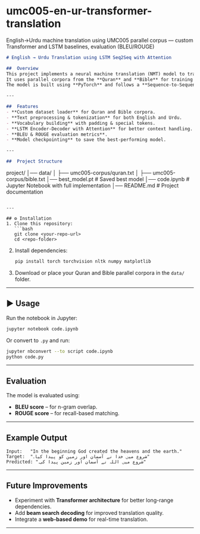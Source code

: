 # umc005-en-ur-transformer-translation
English→Urdu machine translation using UMC005 parallel corpus — custom Transformer and LSTM baselines, evaluation (BLEU/ROUGE)

```markdown
# English → Urdu Translation using LSTM Seq2Seq with Attention

##  Overview
This project implements a neural machine translation (NMT) model to translate sentences from **English** to **Urdu**.  
It uses parallel corpora from the **Quran** and **Bible** for training and evaluation.  
The model is built using **PyTorch** and follows a **Sequence-to-Sequence (Seq2Seq)** architecture with **LSTM encoders/decoders** and **Bahdanau attention**.

---

##  Features
- **Custom dataset loader** for Quran and Bible corpora.
- **Text preprocessing & tokenization** for both English and Urdu.
- **Vocabulary building** with padding & special tokens.
- **LSTM Encoder-Decoder with Attention** for better context handling.
- **BLEU & ROUGE evaluation metrics**.
- **Model checkpointing** to save the best-performing model.

---

##  Project Structure
```

project/
│── data/
│   ├── umc005-corpus/quran.txt
│   ├── umc005-corpus/bible.txt
│── best\_model.pt        # Saved best model
│── code.ipynb           # Jupyter Notebook with full implementation
│── README.md            # Project documentation

````

---

## ⚙ Installation
1. Clone this repository:
   ```bash
   git clone <your-repo-url>
   cd <repo-folder>
````

2. Install dependencies:

   ```bash
   pip install torch torchvision nltk numpy matplotlib
   ```

3. Download or place your Quran and Bible parallel corpora in the `data/` folder.

---

## ▶ Usage

Run the notebook in Jupyter:

```bash
jupyter notebook code.ipynb
```

Or convert to `.py` and run:

```bash
jupyter nbconvert --to script code.ipynb
python code.py
```

---

##  Evaluation

The model is evaluated using:

* **BLEU score** – for n-gram overlap.
* **ROUGE score** – for recall-based matching.

---

##  Example Output

```
Input:   "In the beginning God created the heavens and the earth."
Target:  "شروع میں خدا نے آسمان اور زمین کو پیدا کیا۔"
Predicted: "شروع میں اللہ نے آسمان اور زمین پیدا کی۔"
```

---

##  Future Improvements

* Experiment with **Transformer architecture** for better long-range dependencies.
* Add **beam search decoding** for improved translation quality.
* Integrate a **web-based demo** for real-time translation.

---

